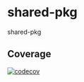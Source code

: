 # shared-pkg
shared-pkg

## Coverage
[![codecov](https://codecov.io/gh/DucTran999/shared-pkg/branch/master/graph/badge.svg)](https://codecov.io/gh/DucTran999/shared-pkg/75%25)

